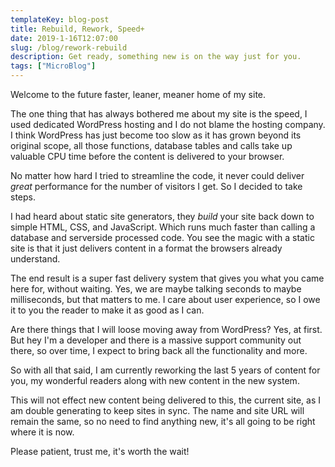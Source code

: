 ```yaml
---
templateKey: blog-post
title: Rebuild, Rework, Speed+
date: 2019-1-16T12:07:00
slug: /blog/rework-rebuild
description: Get ready, something new is on the way just for you.
tags: ["MicroBlog"]
---
```


Welcome to the future faster, leaner, meaner home of my site.

The one thing that has always bothered me about my site is the speed, I used dedicated WordPress hosting and I do not blame the hosting company. I think WordPress has just become too slow as it has grown beyond its original scope, all those functions, database tables and calls take up valuable CPU time before the content is delivered to your browser.

No matter how hard I tried to streamline the code, it never could deliver _great_ performance for the number of visitors I get. So I decided to take steps.

I had heard about static site generators, they _build_ your site back down to simple HTML, CSS, and JavaScript. Which runs much faster than calling a database and serverside processed code. You see the magic with a static site is that it just delivers content in a format the browsers already understand.

The end result is a super fast delivery system that gives you what you came here for, without waiting. Yes, we are maybe talking seconds to maybe milliseconds, but that matters to me. I care about user experience, so I owe it to you the reader to make it as good as I can.

Are there things that I will loose moving away from WordPress? Yes, at first. But hey I'm a developer and there is a massive support community out there, so over time, I expect to bring back all the functionality and more.

So with all that said, I am currently reworking the last 5 years of content for you, my wonderful readers along with new content in the new system.

This will not effect new content being delivered to this, the current site, as I am double generating to keep sites in sync. The name and site URL will remain the same, so no need to find anything new, it's all going to be right where it is now.

Please patient, trust me, it's worth the wait!